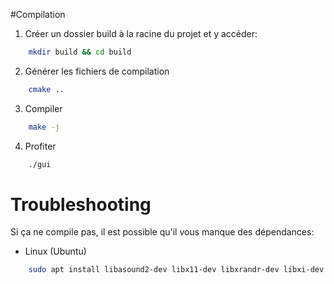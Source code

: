 #Compilation

1. Créer un dossier build à la racine du projet et y accéder:
```bash
    mkdir build && cd build
```

2. Générer les fichiers de compilation
```bash
    cmake ..
```

3. Compiler
```bash
    make -j
```

4. Profiter
```bash
    ./gui
```

# Troubleshooting

Si ça ne compile pas, il est possible qu'il vous manque des dépendances:

- Linux (Ubuntu)
```bash
    sudo apt install libasound2-dev libx11-dev libxrandr-dev libxi-dev libgl1-mesa-dev libglu1-mesa-dev libxcursor-dev libxinerama-dev libwayland-dev libxkbcommon-dev
```